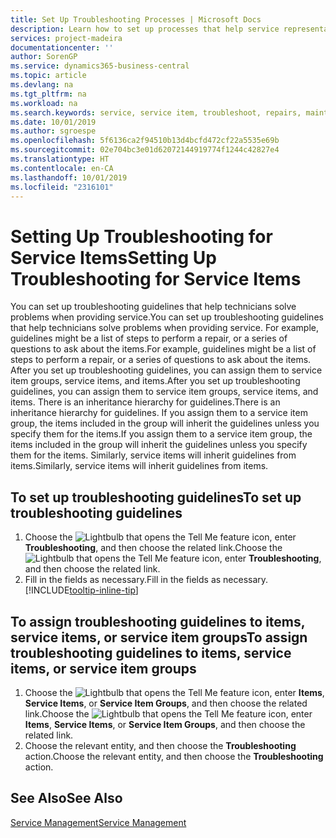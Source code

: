 ```yaml
---
title: Set Up Troubleshooting Processes | Microsoft Docs
description: Learn how to set up processes that help service representatives identify and resolve issues with service items.
services: project-madeira
documentationcenter: ''
author: SorenGP
ms.service: dynamics365-business-central
ms.topic: article
ms.devlang: na
ms.tgt_pltfrm: na
ms.workload: na
ms.search.keywords: service, service item, troubleshoot, repairs, maintenance
ms.date: 10/01/2019
ms.author: sgroespe
ms.openlocfilehash: 5f6136ca2f94510b13d4bcfd472cf22a5535e69b
ms.sourcegitcommit: 02e704bc3e01d62072144919774f1244c42827e4
ms.translationtype: HT
ms.contentlocale: en-CA
ms.lasthandoff: 10/01/2019
ms.locfileid: "2316101"
---
```

# <a name="setting-up-troubleshooting-for-service-items"></a><span data-ttu-id="c7103-103">Setting Up Troubleshooting for Service Items</span><span class="sxs-lookup"><span data-stu-id="c7103-103">Setting Up Troubleshooting for Service Items</span></span>
<span data-ttu-id="c7103-104">You can set up troubleshooting guidelines that help technicians solve problems when providing service.</span><span class="sxs-lookup"><span data-stu-id="c7103-104">You can set up troubleshooting guidelines that help technicians solve problems when providing service.</span></span> <span data-ttu-id="c7103-105">For example, guidelines might be a list of steps to perform a repair, or a series of questions to ask about the items.</span><span class="sxs-lookup"><span data-stu-id="c7103-105">For example, guidelines might be a list of steps to perform a repair, or a series of questions to ask about the items.</span></span> <span data-ttu-id="c7103-106">After you set up troubleshooting guidelines, you can assign them to service item groups, service items, and items.</span><span class="sxs-lookup"><span data-stu-id="c7103-106">After you set up troubleshooting guidelines, you can assign them to service item groups, service items, and items.</span></span> <span data-ttu-id="c7103-107">There is an inheritance hierarchy for guidelines.</span><span class="sxs-lookup"><span data-stu-id="c7103-107">There is an inheritance hierarchy for guidelines.</span></span> <span data-ttu-id="c7103-108">If you assign them to a service item group, the items included in the group will inherit the guidelines unless you specify them for the items.</span><span class="sxs-lookup"><span data-stu-id="c7103-108">If you assign them to a service item group, the items included in the group will inherit the guidelines unless you specify them for the items.</span></span> <span data-ttu-id="c7103-109">Similarly, service items will inherit guidelines from items.</span><span class="sxs-lookup"><span data-stu-id="c7103-109">Similarly, service items will inherit guidelines from items.</span></span>  

## <a name="to-set-up-troubleshooting-guidelines"></a><span data-ttu-id="c7103-110">To set up troubleshooting guidelines</span><span class="sxs-lookup"><span data-stu-id="c7103-110">To set up troubleshooting guidelines</span></span>
1. <span data-ttu-id="c7103-111">Choose the ![Lightbulb that opens the Tell Me feature](media/ui-search/search_small.png "Tell me what you want to do") icon, enter **Troubleshooting**, and then choose the related link.</span><span class="sxs-lookup"><span data-stu-id="c7103-111">Choose the ![Lightbulb that opens the Tell Me feature](media/ui-search/search_small.png "Tell me what you want to do") icon, enter **Troubleshooting**, and then choose the related link.</span></span>  
2. <span data-ttu-id="c7103-112">Fill in the fields as necessary.</span><span class="sxs-lookup"><span data-stu-id="c7103-112">Fill in the fields as necessary.</span></span> [!INCLUDE[tooltip-inline-tip](includes/tooltip-inline-tip_md.md)]  

## <a name="to-assign-troubleshooting-guidelines-to-items-service-items-or-service-item-groups"></a><span data-ttu-id="c7103-113">To assign troubleshooting guidelines to items, service items, or service item groups</span><span class="sxs-lookup"><span data-stu-id="c7103-113">To assign troubleshooting guidelines to items, service items, or service item groups</span></span>
1. <span data-ttu-id="c7103-114">Choose the ![Lightbulb that opens the Tell Me feature](media/ui-search/search_small.png "Tell me what you want to do") icon, enter **Items**, **Service Items**, or **Service Item Groups**, and then choose the related link.</span><span class="sxs-lookup"><span data-stu-id="c7103-114">Choose the ![Lightbulb that opens the Tell Me feature](media/ui-search/search_small.png "Tell me what you want to do") icon, enter **Items**, **Service Items**, or **Service Item Groups**, and then choose the related link.</span></span>  
2. <span data-ttu-id="c7103-115">Choose the relevant entity, and then choose the **Troubleshooting** action.</span><span class="sxs-lookup"><span data-stu-id="c7103-115">Choose the relevant entity, and then choose the **Troubleshooting** action.</span></span>  

## <a name="see-also"></a><span data-ttu-id="c7103-116">See Also</span><span class="sxs-lookup"><span data-stu-id="c7103-116">See Also</span></span>
[<span data-ttu-id="c7103-117">Service Management</span><span class="sxs-lookup"><span data-stu-id="c7103-117">Service Management</span></span>](service-service.md)